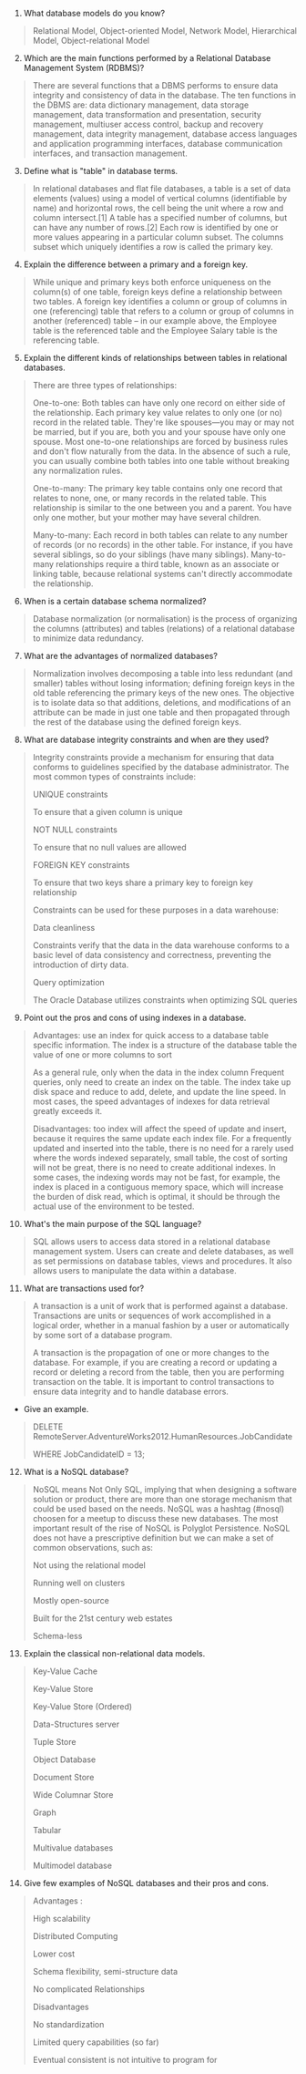 1.  What database models do you know?

> Relational Model, Object-oriented Model, Network Model, Hierarchical Model, Object-relational Model

2.  Which are the main functions performed by a Relational Database Management System (RDBMS)?

> There are several functions that a DBMS performs to ensure data integrity and consistency of data in the database. The ten functions in the DBMS are: data dictionary management, data storage management, data transformation and presentation, security management, multiuser access control, backup and recovery management, data integrity management, database access languages and application programming interfaces, database communication interfaces, and transaction management.

3.  Define what is "table" in database terms.

> In relational databases and flat file databases, a table is a set of data elements (values) using a model of vertical columns (identifiable by name) and horizontal rows, the cell being the unit where a row and column intersect.\[1\] A table has a specified number of columns, but can have any number of rows.\[2\] Each row is identified by one or more values appearing in a particular column subset. The columns subset which uniquely identifies a row is called the primary key.

4.  Explain the difference between a primary and a foreign key.

> While unique and primary keys both enforce uniqueness on the column(s) of one table, foreign keys define a relationship between two tables. A foreign key identifies a column or group of columns in one (referencing) table that refers to a column or group of columns in another (referenced) table – in our example above, the Employee table is the referenced table and the Employee Salary table is the referencing table.

5.  Explain the different kinds of relationships between tables in relational databases.

> There are three types of relationships:
>
> One-to-one: Both tables can have only one record on either side of the relationship. Each primary key value relates to only one (or no) record in the related table. They're like spouses—you may or may not be married, but if you are, both you and your spouse have only one spouse. Most one-to-one relationships are forced by business rules and don't flow naturally from the data. In the absence of such a rule, you can usually combine both tables into one table without breaking any normalization rules.
>
> One-to-many: The primary key table contains only one record that relates to none, one, or many records in the related table. This relationship is similar to the one between you and a parent. You have only one mother, but your mother may have several children.
>
> Many-to-many: Each record in both tables can relate to any number of records (or no records) in the other table. For instance, if you have several siblings, so do your siblings (have many siblings). Many-to-many relationships require a third table, known as an associate or linking table, because relational systems can't directly accommodate the relationship.

6.  When is a certain database schema normalized?

> Database normalization (or normalisation) is the process of organizing the columns (attributes) and tables (relations) of a relational database to minimize data redundancy.

7.   What are the advantages of normalized databases?

> Normalization involves decomposing a table into less redundant (and smaller) tables without losing information; defining foreign keys in the old table referencing the primary keys of the new ones. The objective is to isolate data so that additions, deletions, and modifications of an attribute can be made in just one table and then propagated through the rest of the database using the defined foreign keys.

8.  What are database integrity constraints and when are they used?

> Integrity constraints provide a mechanism for ensuring that data conforms to guidelines specified by the database administrator. The most common types of constraints include:
>
> UNIQUE constraints
>
> To ensure that a given column is unique
>
> NOT NULL constraints
>
> To ensure that no null values are allowed
>
> FOREIGN KEY constraints
>
> To ensure that two keys share a primary key to foreign key relationship
>
> Constraints can be used for these purposes in a data warehouse:
>
> Data cleanliness
>
> Constraints verify that the data in the data warehouse conforms to a basic level of data consistency and correctness, preventing the introduction of dirty data.
>
> Query optimization
>
> The Oracle Database utilizes constraints when optimizing SQL queries

9.  Point out the pros and cons of using indexes in a database.

> Advantages: use an index for quick access to a database table specific information. The index is a structure of the database table the value of one or more columns to sort
>
> As a general rule, only when the data in the index column Frequent queries, only need to create an index on the table. The index take up disk space and reduce to add, delete, and update the line speed. In most cases, the speed advantages of indexes for data retrieval greatly exceeds it.
>
> Disadvantages: too index will affect the speed of update and insert, because it requires the same update each index file. For a frequently updated and inserted into the table, there is no need for a rarely used where the words indexed separately, small table, the cost of sorting will not be great, there is no need to create additional indexes. In some cases, the indexing words may not be fast, for example, the index is placed in a contiguous memory space, which will increase the burden of disk read, which is optimal, it should be through the actual use of the environment to be tested.

10.  What's the main purpose of the SQL language?

> SQL allows users to access data stored in a relational database management system. Users can create and delete databases, as well as set permissions on database tables, views and procedures. It also allows users to manipulate the data within a database.

11.  What are transactions used for?

> A transaction is a unit of work that is performed against a database. Transactions are units or sequences of work accomplished in a logical order, whether in a manual fashion by a user or automatically by some sort of a database program.
>
> A transaction is the propagation of one or more changes to the database. For example, if you are creating a record or updating a record or deleting a record from the table, then you are performing transaction on the table. It is important to control transactions to ensure data integrity and to handle database errors.

-   Give an example.

> DELETE RemoteServer.AdventureWorks2012.HumanResources.JobCandidate
>
> WHERE JobCandidateID = 13;

12.  What is a NoSQL database?

> NoSQL means Not Only SQL, implying that when designing a software solution or product, there are more than one storage mechanism that could be used based on the needs. NoSQL was a hashtag (\#nosql) choosen for a meetup to discuss these new databases. The most important result of the rise of NoSQL is Polyglot Persistence. NoSQL does not have a prescriptive definition but we can make a set of common observations, such as:
>
> Not using the relational model
>
> Running well on clusters
>
> Mostly open-source
>
> Built for the 21st century web estates
>
> Schema-less

13.  Explain the classical non-relational data models.

> Key-Value Cache
>
> Key-Value Store
>
> Key-Value Store (Ordered)
>
> Data-Structures server
>
> Tuple Store
>
> Object Database
>
> Document Store
>
> Wide Columnar Store
>
> Graph
>
> Tabular
>
> Multivalue databases
>
> Multimodel database

14.  Give few examples of NoSQL databases and their pros and cons.

> Advantages :
>
> High scalability
>
> Distributed Computing
>
> Lower cost
>
> Schema flexibility, semi-structure data
>
> No complicated Relationships
>
> Disadvantages
>
> No standardization
>
> Limited query capabilities (so far)
>
> Eventual consistent is not intuitive to program for
